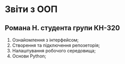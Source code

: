 # Звіти з ООП
## Романа Н. студента групи КН-320

 1. Ознайомлення з інтерфейсом;
 1. Створення та підключення репозеторія;
 1. Налаштування робочого середовища;
 1. Основи Python;
